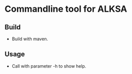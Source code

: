 # Commandline tool for ALKSA

## Build

* Build with maven.

## Usage

* Call with parameter -h to show help.
